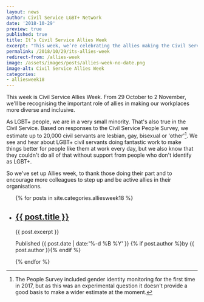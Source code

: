 ```yaml
---
layout: news
author: Civil Service LGBT+ Network
date: '2018-10-29'
preview: true
published: true
title: It’s Civil Service Allies Week
excerpt: "This week, we’re celebrating the allies making the Civil Service a great place to work for LGBT+ people."
permalink: /2018/10/29/its-allies-week
redirect-from: /allies-week
image: /assets/images/posts/allies-week-no-date.png
image-alt: Civil Service Allies Week
categories:
- alliesweek18
---
```


This week is Civil Service Allies Week. From 29 October to 2 November, we'll be recognising the important role of allies in making our workplaces more diverse and inclusive.

As LGBT+ people, we are in a very small minority. That's also true in the Civil Service. Based on responses to the Civil Service People Survey, we estimate up to 20,000 civil servants are lesbian, gay, bisexual or 'other'[^1]. We see and hear about LGBT+ civil servants doing fantastic work to make things better for people like them at work every day, but we also know that they couldn't do all of that without support from people who don't identify as LGBT+. 

So we've set up Allies week, to thank those doing their part and to encourage more colleagues to step up and be active allies in their organisations.

<ul class="loop">
{% for posts in site.categories.alliesweek18 %}
	<li>
		<article>
			<h2><a href="{{ site.url | append: site.baseurl | append: post.url }}" title="Read {{ post.title }}">{{ post.title }}</a></h2>
			<p>{{ post.excerpt }}</p>
			<p class="post-metadata">Published <time datetime="{{ post.date | date: '%Y-%m-%d' }}">{{ post.date  | date:'%-d %B %Y' }}</time> {% if post.author %}by {{ post.author }}{% endif %}</p>
		</article>
	</li>
{% endfor %}
</ul>

[^1]: The People Survey included gender identity monitoring for the first time in 2017, but as this was an experimental question it doesn't provide a good basis to make a wider estimate at the moment.
